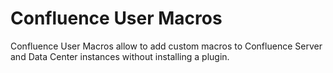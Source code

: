 # Confluence User Macros

Confluence User Macros allow to add custom macros to Confluence Server and Data Center instances without installing a plugin.
